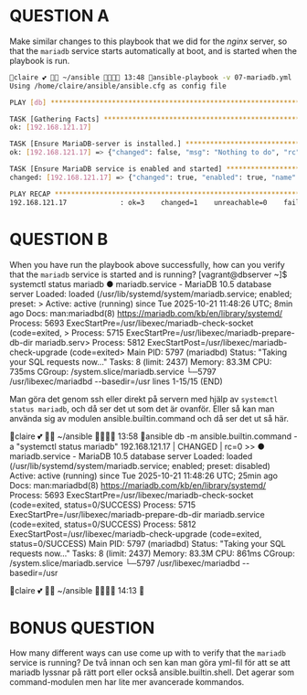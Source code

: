 # QUESTION A

Make similar changes to this playbook that we did for the _nginx_ server, so that
the `mariadb` service starts automatically at boot, and is started when the playbook
is run.
```bash
💖claire 💕 🎀📁 ~/ansible 💜💙💫⏰ 13:48 🌸ansible-playbook -v 07-mariadb.yml
Using /home/claire/ansible/ansible.cfg as config file

PLAY [db] ******************************************************************************************************************************

TASK [Gathering Facts] *****************************************************************************************************************
ok: [192.168.121.17]

TASK [Ensure MariaDB-server is installed.] *********************************************************************************************
ok: [192.168.121.17] => {"changed": false, "msg": "Nothing to do", "rc": 0, "results": []}

TASK [Ensure MariaDB service is enabled and started] ***********************************************************************************
changed: [192.168.121.17] => {"changed": true, "enabled": true, "name": "mariadb", "state": "started", "status": {"AccessSELinuxContext": "system_u:object_r:mysqld_unit_file_t:s0", "ActiveEnterTimestampMonotonic": "0", "ActiveExitTimestampMonotonic": "0", "ActiveState": "inactive", "After": "system.slice systemd-tmpfiles-setup.service -.mount basic.target sysinit.target network.target tmp.mount systemd-journald.socket", "AllowIsolate": "no", "AssertResult": "no", "AssertTimestampMonotonic": "0", "Before": "shutdown.target", "BlockIOAccounting": "no", "BlockIOWeight": "[not set]", "CPUAccounting": "yes", "CPUAffinityFromNUMA": "no", "CPUQuotaPerSecUSec": "infinity", "CPUQuotaPeriodUSec": "infinity", "CPUSchedulingPolicy": "0", "CPUSchedulingPriority": "0", "CPUSchedulingResetOnFork": "no", "CPUShares": "[not set]", "CPUUsageNSec": "[not set]", "CPUWeight": "[not set]", "CacheDirectoryMode": "0755", "CanFreeze": "yes", "CanIsolate": "no", "CanReload": "no", "CanStart": "yes", "CanStop": "yes", "CapabilityBoundingSet": "cap_chown cap_dac_override cap_dac_read_search cap_fowner cap_fsetid cap_kill cap_setgid cap_setuid cap_setpcap cap_linux_immutable cap_net_bind_service cap_net_broadcast cap_net_admin cap_net_raw cap_ipc_lock cap_ipc_owner cap_sys_module cap_sys_rawio cap_sys_chroot cap_sys_ptrace cap_sys_pacct cap_sys_admin cap_sys_boot cap_sys_nice cap_sys_resource cap_sys_time cap_sys_tty_config cap_mknod cap_lease cap_audit_write cap_audit_control cap_setfcap cap_mac_override cap_mac_admin cap_syslog cap_wake_alarm cap_block_suspend cap_audit_read cap_perfmon cap_bpf cap_checkpoint_restore", "CleanResult": "success", "CollectMode": "inactive", "ConditionResult": "no", "ConditionTimestampMonotonic": "0", "ConfigurationDirectoryMode": "0755", "Conflicts": "shutdown.target", "ControlGroupId": "0", "ControlPID": "0", "CoredumpFilter": "0x33", "DefaultDependencies": "yes", "DefaultMemoryLow": "0", "DefaultMemoryMin": "0", "Delegate": "no", "Description": "MariaDB 10.5 database server", "DevicePolicy": "auto", "Documentation": "\"man:mariadbd(8)\" https://mariadb.com/kb/en/library/systemd/", "DynamicUser": "no", "ExecMainCode": "0", "ExecMainExitTimestampMonotonic": "0", "ExecMainPID": "0", "ExecMainStartTimestampMonotonic": "0", "ExecMainStatus": "0", "ExecStart": "{ path=/usr/libexec/mariadbd ; argv[]=/usr/libexec/mariadbd --basedir=/usr $MYSQLD_OPTS $_WSREP_NEW_CLUSTER ; ignore_errors=no ; start_time=[n/a] ; stop_time=[n/a] ; pid=0 ; code=(null) ; status=0/0 }", "ExecStartEx": "{ path=/usr/libexec/mariadbd ; argv[]=/usr/libexec/mariadbd --basedir=/usr $MYSQLD_OPTS $_WSREP_NEW_CLUSTER ; flags= ; start_time=[n/a] ; stop_time=[n/a] ; pid=0 ; code=(null) ; status=0/0 }", "ExecStartPost": "{ path=/usr/libexec/mariadb-check-upgrade ; argv[]=/usr/libexec/mariadb-check-upgrade ; ignore_errors=no ; start_time=[n/a] ; stop_time=[n/a] ; pid=0 ; code=(null) ; status=0/0 }", "ExecStartPostEx": "{ path=/usr/libexec/mariadb-check-upgrade ; argv[]=/usr/libexec/mariadb-check-upgrade ; flags= ; start_time=[n/a] ; stop_time=[n/a] ; pid=0 ; code=(null) ; status=0/0 }", "ExecStartPre": "{ path=/usr/libexec/mariadb-prepare-db-dir ; argv[]=/usr/libexec/mariadb-prepare-db-dir mariadb.service ; ignore_errors=no ; start_time=[n/a] ; stop_time=[n/a] ; pid=0 ; code=(null) ; status=0/0 }", "ExecStartPreEx": "{ path=/usr/libexec/mariadb-prepare-db-dir ; argv[]=/usr/libexec/mariadb-prepare-db-dir mariadb.service ; flags= ; start_time=[n/a] ; stop_time=[n/a] ; pid=0 ; code=(null) ; status=0/0 }", "ExitType": "main", "FailureAction": "none", "FileDescriptorStoreMax": "0", "FinalKillSignal": "9", "FragmentPath": "/usr/lib/systemd/system/mariadb.service", "FreezerState": "running", "GID": "[not set]", "Group": "mysql", "GuessMainPID": "yes", "IOAccounting": "no", "IOReadBytes": "18446744073709551615", "IOReadOperations": "18446744073709551615", "IOSchedulingClass": "2", "IOSchedulingPriority": "4", "IOWeight": "[not set]", "IOWriteBytes": "18446744073709551615", "IOWriteOperations": "18446744073709551615", "IPAccounting": "no", "IPEgressBytes": "[no data]", "IPEgressPackets": "[no data]", "IPIngressBytes": "[no data]", "IPIngressPackets": "[no data]", "Id": "mariadb.service", "IgnoreOnIsolate": "no", "IgnoreSIGPIPE": "yes", "InactiveEnterTimestampMonotonic": "0", "InactiveExitTimestampMonotonic": "0", "JobRunningTimeoutUSec": "infinity", "JobTimeoutAction": "none", "JobTimeoutUSec": "infinity", "KeyringMode": "private", "KillMode": "control-group", "KillSignal": "15", "LimitAS": "infinity", "LimitASSoft": "infinity", "LimitCORE": "infinity", "LimitCORESoft": "infinity", "LimitCPU": "infinity", "LimitCPUSoft": "infinity", "LimitDATA": "infinity", "LimitDATASoft": "infinity", "LimitFSIZE": "infinity", "LimitFSIZESoft": "infinity", "LimitLOCKS": "infinity", "LimitLOCKSSoft": "infinity", "LimitMEMLOCK": "8388608", "LimitMEMLOCKSoft": "8388608", "LimitMSGQUEUE": "819200", "LimitMSGQUEUESoft": "819200", "LimitNICE": "0", "LimitNICESoft": "0", "LimitNOFILE": "524288", "LimitNOFILESoft": "1024", "LimitNPROC": "1523", "LimitNPROCSoft": "1523", "LimitRSS": "infinity", "LimitRSSSoft": "infinity", "LimitRTPRIO": "0", "LimitRTPRIOSoft": "0", "LimitRTTIME": "infinity", "LimitRTTIMESoft": "infinity", "LimitSIGPENDING": "1523", "LimitSIGPENDINGSoft": "1523", "LimitSTACK": "infinity", "LimitSTACKSoft": "8388608", "LoadState": "loaded", "LockPersonality": "no", "LogLevelMax": "-1", "LogRateLimitBurst": "0", "LogRateLimitIntervalUSec": "0", "LogsDirectoryMode": "0755", "MainPID": "0", "ManagedOOMMemoryPressure": "auto", "ManagedOOMMemoryPressureLimit": "0", "ManagedOOMPreference": "none", "ManagedOOMSwap": "auto", "MemoryAccounting": "yes", "MemoryAvailable": "infinity", "MemoryCurrent": "[not set]", "MemoryDenyWriteExecute": "no", "MemoryHigh": "infinity", "MemoryLimit": "infinity", "MemoryLow": "0", "MemoryMax": "infinity", "MemoryMin": "0", "MemorySwapMax": "infinity", "MountAPIVFS": "no", "NFileDescriptorStore": "0", "NRestarts": "0", "NUMAPolicy": "n/a", "Names": "mariadb.service", "NeedDaemonReload": "no", "Nice": "0", "NoNewPrivileges": "no", "NonBlocking": "no", "NotifyAccess": "main", "OOMPolicy": "stop", "OOMScoreAdjust": "0", "OnFailureJobMode": "replace", "OnSuccessJobMode": "fail", "Perpetual": "no", "PrivateDevices": "no", "PrivateIPC": "no", "PrivateMounts": "no", "PrivateNetwork": "no", "PrivateTmp": "yes", "PrivateUsers": "no", "ProcSubset": "all", "ProtectClock": "no", "ProtectControlGroups": "no", "ProtectHome": "no", "ProtectHostname": "no", "ProtectKernelLogs": "no", "ProtectKernelModules": "no", "ProtectKernelTunables": "no", "ProtectProc": "default", "ProtectSystem": "no", "RefuseManualStart": "no", "RefuseManualStop": "no", "ReloadResult": "success", "ReloadSignal": "1", "RemainAfterExit": "no", "RemoveIPC": "no", "Requires": "sysinit.target system.slice -.mount", "RequiresMountsFor": "/var/tmp", "Restart": "on-abort", "RestartKillSignal": "15", "RestartUSec": "5s", "RestrictNamespaces": "no", "RestrictRealtime": "no", "RestrictSUIDSGID": "no", "Result": "success", "RootDirectoryStartOnly": "no", "RuntimeDirectoryMode": "0755", "RuntimeDirectoryPreserve": "no", "RuntimeMaxUSec": "infinity", "RuntimeRandomizedExtraUSec": "0", "SameProcessGroup": "no", "SecureBits": "0", "SendSIGHUP": "no", "SendSIGKILL": "no", "Slice": "system.slice", "StandardError": "inherit", "StandardInput": "null", "StandardOutput": "journal", "StartLimitAction": "none", "StartLimitBurst": "5", "StartLimitIntervalUSec": "10s", "StartupBlockIOWeight": "[not set]", "StartupCPUShares": "[not set]", "StartupCPUWeight": "[not set]", "StartupIOWeight": "[not set]", "StateChangeTimestampMonotonic": "0", "StateDirectoryMode": "0755", "StatusErrno": "0", "StopWhenUnneeded": "no", "SubState": "dead", "SuccessAction": "none", "SyslogFacility": "3", "SyslogLevel": "6", "SyslogLevelPrefix": "yes", "SyslogPriority": "30", "SystemCallErrorNumber": "2147483646", "TTYReset": "no", "TTYVHangup": "no", "TTYVTDisallocate": "no", "TasksAccounting": "yes", "TasksCurrent": "[not set]", "TasksMax": "2437", "TimeoutAbortUSec": "5min", "TimeoutCleanUSec": "infinity", "TimeoutStartFailureMode": "terminate", "TimeoutStartUSec": "5min", "TimeoutStopFailureMode": "terminate", "TimeoutStopUSec": "5min", "TimerSlackNSec": "50000", "Transient": "no", "Type": "notify", "UID": "[not set]", "UMask": "0007", "UnitFilePreset": "disabled", "UnitFileState": "disabled", "User": "mysql", "UtmpMode": "init", "WatchdogSignal": "6", "WatchdogTimestampMonotonic": "0", "WatchdogUSec": "infinity"}}

PLAY RECAP *****************************************************************************************************************************
192.168.121.17             : ok=3    changed=1    unreachable=0    failed=0    skipped=0    rescued=0    ignored=0   
```

# QUESTION B

When you have run the playbook above successfully, how can you verify that the `mariadb`
service is started and is running?
[vagrant@dbserver ~]$ systemctl status mariadb
● mariadb.service - MariaDB 10.5 database server
     Loaded: loaded (/usr/lib/systemd/system/mariadb.service; enabled; preset: >
     Active: active (running) since Tue 2025-10-21 11:48:26 UTC; 8min ago
       Docs: man:mariadbd(8)
             https://mariadb.com/kb/en/library/systemd/
    Process: 5693 ExecStartPre=/usr/libexec/mariadb-check-socket (code=exited, >
    Process: 5715 ExecStartPre=/usr/libexec/mariadb-prepare-db-dir mariadb.serv>
    Process: 5812 ExecStartPost=/usr/libexec/mariadb-check-upgrade (code=exited>
   Main PID: 5797 (mariadbd)
     Status: "Taking your SQL requests now..."
      Tasks: 8 (limit: 2437)
     Memory: 83.3M
        CPU: 735ms
     CGroup: /system.slice/mariadb.service
             └─5797 /usr/libexec/mariadbd --basedir=/usr
lines 1-15/15 (END)

Man göra det genom ssh eller direkt på servern med hjälp av `systemctl status mariadb`, och då ser det ut som det är ovanför. Eller så kan man använda sig av modulen ansible.builtin.command och då ser det ut så här.

💖claire 💕 🎀📁 ~/ansible 💜💙💫⏰ 13:58 🌸ansible db -m ansible.builtin.command -a "systemctl status mariadb"
192.168.121.17 | CHANGED | rc=0 >>
● mariadb.service - MariaDB 10.5 database server
     Loaded: loaded (/usr/lib/systemd/system/mariadb.service; enabled; preset: disabled)
     Active: active (running) since Tue 2025-10-21 11:48:26 UTC; 25min ago
       Docs: man:mariadbd(8)
             https://mariadb.com/kb/en/library/systemd/
    Process: 5693 ExecStartPre=/usr/libexec/mariadb-check-socket (code=exited, status=0/SUCCESS)
    Process: 5715 ExecStartPre=/usr/libexec/mariadb-prepare-db-dir mariadb.service (code=exited, status=0/SUCCESS)
    Process: 5812 ExecStartPost=/usr/libexec/mariadb-check-upgrade (code=exited, status=0/SUCCESS)
   Main PID: 5797 (mariadbd)
     Status: "Taking your SQL requests now..."
      Tasks: 8 (limit: 2437)
     Memory: 83.3M
        CPU: 861ms
     CGroup: /system.slice/mariadb.service
             └─5797 /usr/libexec/mariadbd --basedir=/usr

💖claire 💕 🎀📁 ~/ansible 💜💙💫⏰ 14:13 🌸


# BONUS QUESTION

How many different ways can use come up with to verify that the `mariadb` service is running?
De två innan och sen kan man göra yml-fil för att se att mariadb lyssnar på rätt port eller också ansible.builtin.shell. Det agerar som command-modulen men har lite mer avancerade kommandos.


